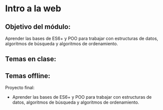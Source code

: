 # Intro a la web


## Objetivo del módulo:
Aprender las bases de ES6+ y POO para trabajar con estructuras de datos, algoritmos de búsqueda y algoritmos de ordenamiento.

Temas en clase:
- 


Temas offline: 
- 


Proyecto final:
- Aprender las bases de ES6+ y POO para trabajar con estructuras de datos, algoritmos de búsqueda y algoritmos de ordenamiento.